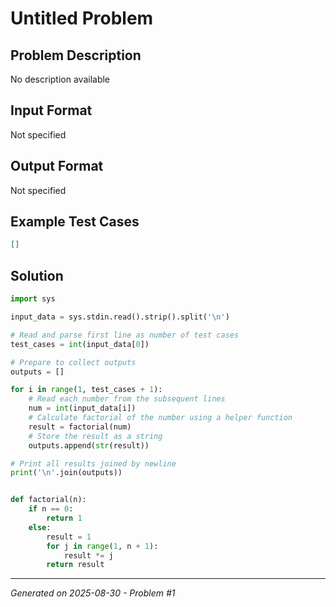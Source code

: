 # Untitled Problem

## Problem Description
No description available

## Input Format
Not specified

## Output Format
Not specified

## Example Test Cases
```json
[]
```

## Solution
```python
import sys

input_data = sys.stdin.read().strip().split('\n')

# Read and parse first line as number of test cases
test_cases = int(input_data[0])

# Prepare to collect outputs
outputs = []

for i in range(1, test_cases + 1):
    # Read each number from the subsequent lines
    num = int(input_data[i])
    # Calculate factorial of the number using a helper function
    result = factorial(num)
    # Store the result as a string
    outputs.append(str(result))

# Print all results joined by newline
print('\n'.join(outputs))


def factorial(n):
    if n == 0:
        return 1
    else:
        result = 1
        for j in range(1, n + 1):
            result *= j
        return result
```

---
*Generated on 2025-08-30 - Problem #1*